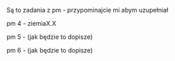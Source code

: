 Są to zadania z pm - przypominajcie mi abym uzupełniał

pm 4 - ziemiaX.X

pm 5 - (jak będzie to dopisze)

pm 6 - (jak będzie to dopisze)

